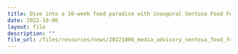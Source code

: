 ```yaml
---
title: Dive into a 10-week food paradise with inaugural Sentosa Food Fest; festival kicks off with Sentosa GrillFest on 21 October
date: 2022-10-06
layout: file
description: ""
file_url: /files/resources/news/20221006_media_advisory_sentosa_food_fest_2022.pdf
---
```

